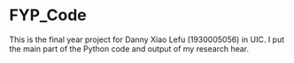 # FYP_Code
This is the final year project for Danny Xiao Lefu (1930005056) in UIC.
I put the main part of the Python code and output of my research hear.
